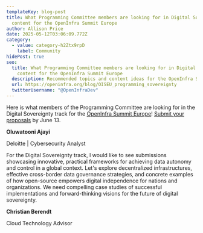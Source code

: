 ```yaml
---
templateKey: blog-post
title: What Programming Committee members are looking for in Digital Sovereignty
  content for the OpenInfra Summit Europe
author: Allison Price
date: 2025-05-12T03:06:09.772Z
category:
  - value: category-h2Ztx9rpD
    label: Community
hidePost: true
seo:
  title: What Programming Committee members are looking for in Digital Sovereignty
    content for the OpenInfra Summit Europe
  description: Recommended topics and content ideas for the OpenInfra Summit Europe
  url: https://openinfra.org/blog/OISEU_programming_sovereignty
  twitterUsername: "@OpenInfraDev"
---
```

Here is what members of the Programming Committee are looking for in the Digital Sovereignty track for the [OpenInfra Summit Europe](https://summit2025.openinfra.org/)! [Submit your proposals](https://summit2025.openinfra.org/cfp/) by June 13.

**Oluwatooni Ajayi**

Deloitte | Cybersecurity Analyst

For the Digital Sovereignty track, I would like to see submissions showcasing innovative, practical frameworks for achieving data autonomy and control in a global context. Let's explore decentralized infrastructures, effective cross-border data governance strategies, and concrete examples of how open-source empowers digital independence for nations and organizations. We need compelling case studies of successful implementations and forward-thinking visions for the future of digital sovereignty.

**Christian Berendt**

Cloud Technology Advisor